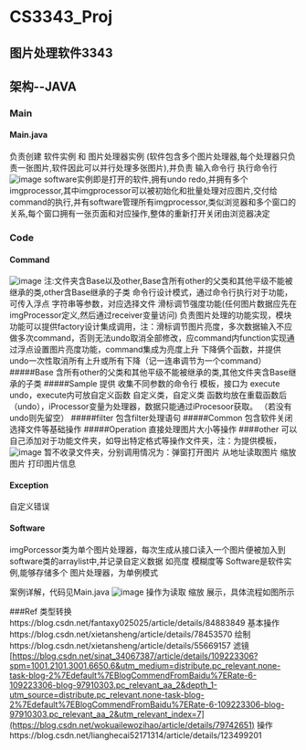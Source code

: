 # CS3343_Proj 

## 图片处理软件3343

## 架构--JAVA

### Main

#### Main.java
负责创建 软件实例 和 图片处理器实例 (软件包含多个图片处理器,每个处理器只负责一张图片,软件因此可以并行处理多张图片),并负责 输入命令行 执行命令行
![image](https://user-images.githubusercontent.com/113168400/191910413-0e566285-c818-4af7-8aa6-8b2b4be13cd7.png)
software实例即是打开的软件,拥有undo redo,并拥有多个imgprocessor,其中imgprocessor可以被初始化和批量处理对应图片,交付给command的执行,并有software管理所有imgprocessor,类似浏览器和多个窗口的关系,每个窗口拥有一张页面和对应操作,整体的重新打开关闭由浏览器决定

### Code
#### Command
![image](https://user-images.githubusercontent.com/113168400/190560887-b5bddddf-e203-4fe6-87b0-98d16e38ea05.png)
注:文件夹含Base以及other,Base含所有other的父类和其他平级不能被继承的类,other含Base继承的子类
命令行设计模式，通过命令行执行对于功能，可传入浮点 字符串等参数，对应选择文件 滑标调节强度功能(任何图片数据应先在imgProcessor定义,然后通过receiver变量访问)
负责图片处理的功能实现，模块功能可以提供factory设计集成调用，注：滑标调节图片亮度，多次数据输入不应做多次command，否则无法undo取消全部修改，应command内function实现通过浮点设置图片亮度功能，command集成为亮度上升 下降俩个函数，并提供undo一次性取消所有上升或所有下降（记一连串调节为一个command）
#####Base
含所有other的父类和其他平级不能被继承的类,其他文件夹含Base继承的子类
#####Sample
提供 收集不同参数的命令行 模板，接口为 execute undo，execute内可放自定义函数 自定义类，自定义类 函数均放在重载函数后（undo），iProcessor变量为处理器，数据只能通过iProcesoor获取。 （若没有undo则先留空）
#####filter 
包含filter处理语句
#####Common
包含软件关闭 选择文件等基础操作
#####Operation
直接处理图片大小等操作
####other
可以自己添加对于功能文件夹，如导出特定格式等操作文件夹，注：为提供模板，![image](https://user-images.githubusercontent.com/113168400/192139311-83fd2fbe-e3b2-4402-bcb4-ecf400213c4d.png)
暂不收录文件夹，分别调用情况为：弹窗打开图片 从地址读取图片 缩放图片 打印图片信息


#### Exception
自定义错误

#### Software
imgPorcessor类为单个图片处理器，每次生成从接口读入一个图片便被加入到software类的arraylist中,并记录自定义数据 如亮度 模糊度等
Software是软件实例,能够存储多个 图片处理器，为单例模式

案例详解，代码见Main.java
![image](https://user-images.githubusercontent.com/113168400/192139421-a2430328-af36-4080-b544-5b13238c000b.png)
操作为读取 缩放 展示，具体流程如图所示


###Ref
类型转换https://blog.csdn.net/fantaxy025025/article/details/84883849
基本操作https://blog.csdn.net/xietansheng/article/details/78453570
绘制https://blog.csdn.net/xietansheng/article/details/55669157
滤镜[https://blog.csdn.net/sinat_34067387/article/details/109223306?spm=1001.2101.3001.6650.6&utm_medium=distribute.pc_relevant.none-task-blog-2%7Edefault%7EBlogCommendFromBaidu%7ERate-6-109223306-blog-97910303.pc_relevant_aa_2&depth_1-utm_source=distribute.pc_relevant.none-task-blog-2%7Edefault%7EBlogCommendFromBaidu%7ERate-6-109223306-blog-97910303.pc_relevant_aa_2&utm_relevant_index=7](https://blog.csdn.net/wokuailewozihao/article/details/79742651)
操作https://blog.csdn.net/lianghecai52171314/article/details/123499201
